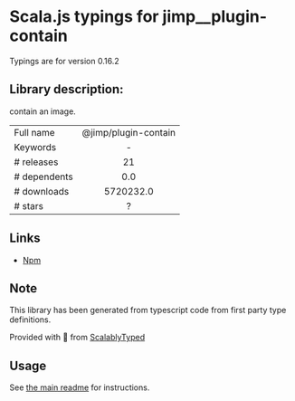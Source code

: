 
# Scala.js typings for jimp__plugin-contain

Typings are for version 0.16.2

## Library description:
contain an image.

|                    |                 |
| ------------------ | :-------------: |
| Full name          | @jimp/plugin-contain |
| Keywords           | - |
| # releases         | 21 |
| # dependents       | 0.0 |
| # downloads        | 5720232.0 |
| # stars            | ? |

## Links
- [Npm](https://www.npmjs.com/package/%40jimp%2Fplugin-contain)
    


## Note
This library has been generated from typescript code from first party type definitions.

Provided with :purple_heart: from [ScalablyTyped](https://github.com/oyvindberg/ScalablyTyped)

## Usage
See [the main readme](../../readme.md) for instructions.


